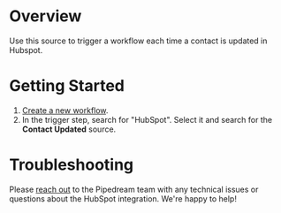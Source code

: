 # Overview

Use this source to trigger a workflow each time a contact is updated in Hubspot.

# Getting Started

1. [Create a new workflow](https://pipedream.com/new).
2. In the trigger step, search for "HubSpot". Select it and search for the **Contact Updated** source.

# Troubleshooting

Please [reach out](https://pipedream.com/support/) to the Pipedream team with any technical issues or questions about the HubSpot integration. We're happy to help!